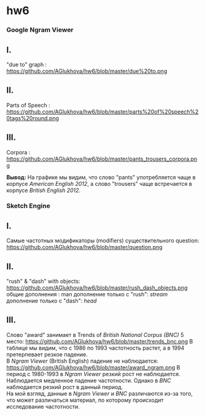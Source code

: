 # hw6
### Google Ngram Viewer ###


## I.

"due to" graph : https://github.com/AGlukhova/hw6/blob/master/due%20to.png

## II.

Parts of Speech : https://github.com/AGlukhova/hw6/blob/master/parts%20of%20speech%20tags%20round.png

## III.

Corpora : https://github.com/AGlukhova/hw6/blob/master/pants_trousers_corpora.png

**Вывод:** На графике мы видим, что слово "pants" употребляется чаще в корпусе *American English 2012*, а слово "trousers" чаще встречается в корпусе *British English 2012*. 

### Sketch Engine ###

## I.

Самые частотных модификаторы (modifiers) существительного question: https://github.com/AGlukhova/hw6/blob/master/question.png

## II.
"rush" & "dash" with objects:
https://github.com/AGlukhova/hw6/blob/master/rush_dash_objects.png 
общие дополнения : man 
дополнение только с "rush": *stream*
дополнение только с "dash": *head* 

## III.
Слово "award" занимает в Trends of *British National Corpus (BNC)* 5 место: https://github.com/AGlukhova/hw6/blob/master/trends_bnc.png
В таблице мы видим, что с 1986 по 1993 частотность растет, а в 1994 претерпевает резкое падение.  
В *Ngram Viewer* (British English) падение не наблюдается:
https://github.com/AGlukhova/hw6/blob/master/award_ngram.png
В период с 1980-1993 в *Ngram Viewer* резкий рост не наблюдается. Наблюдается медленное падение частотности.
Однако в *BNC* наблюдается резкий рост в данный период.  
На мой взгляд, данные в *Ngram Viewer* и *BNC* различаются из-за того, что может различаться материал, по которому происходит исследование частотности.


